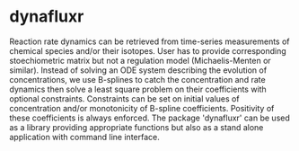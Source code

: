 # dynafluxr

Reaction rate dynamics can be retrieved from time-series measurements
  of chemical species and/or their isotopes. User has to provide
  corresponding stoechiometric
  matrix but not a regulation model (Michaelis-Menten or similar).
  Instead of solving an ODE system describing the evolution of concentrations,
  we use B-splines to catch the concentration and rate dynamics then solve a least square problem
  on their coefficients with optional constraints. Constraints can be set
  on initial values of concentration and/or monotonicity of B-spline coefficients.
  Positivity of these coefficients is always enforced.
  The package 'dynafluxr' can be used as a library providing appropriate functions but also as
  a stand alone application with command line interface.
